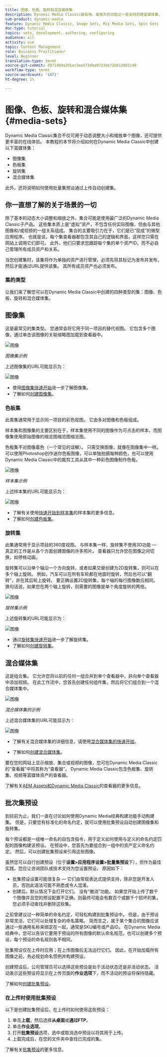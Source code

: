 ```yaml
---
title: 图像、色板、旋转和混合媒体集
description: Dynamic Media Classic最有用、最强大的功能之一是支持创建富媒体集，如图像、色板、旋转和混合媒体集。 了解每个富媒体集的内容以及如何在Dynamic Media Classic中创建每种类型。 然后进一步了解批集预设，它可以在上传时自动创建富媒体集。
sub-product: dynamic-media
feature: Dynamic Media Classic, Image Sets, Mix Media Sets, Spin Sets
doc-type: tutorial
topics: sets, development, authoring, configuring
audience: all
activity: use
topic: Content Management
role: Business Practitioner
level: Beginner
translation-type: tm+mt
source-git-commit: d9714b9a291ec3ee5f3dba9723de72bb120d2149
workflow-type: tm+mt
source-wordcount: '1471'
ht-degree: 1%

---
```



# 图像、色板、旋转和混合媒体集{#media-sets}

Dynamic Media Classic集合不仅可用于动态调整大小和缩放单个图像，还可提供更丰富的在线体验。 本教程的本节将介绍如何在Dynamic Media Classic中创建以下富媒体集：

- 图像集
- 色板集
- 旋转集
- 混合媒体集

此外，还将说明如何使用批量集预设通过上传自动创建集。

## 你一直想了解的关于场景的一切

除了基本的动态大小调整和缩放之外，集合可能是使用最广泛的Dynamic Media Classic子产品。 这些集本质上是“虚拟”资产，不包含任何实际图像，但由与其他图像和/或视频的一组关系组成。 集合的主要吸引力在于，它们是已“现成”的微型应用程序。 也就是说，每个集查看器都包含其自己的逻辑和界面，这样您只需在网站上调用它们即可。 此外，他们只要求您跟踪每个集的单个资产ID，而不必自己管理所有成员资产和关系。

当您创建集时，该集将作为单独的资产进行管理，必须先将其标记为发布并发布，然后才能通过URL提供该集。 其所有成员资产也必须发布。

### 集的类型

让我们来了解您可以在Dynamic Media Classic中创建的四种类型的集：图像、色板、旋转和混合媒体集。

## 图像集

这是最常见的集类型。 您通常会将它用于同一项目的替代视图。 它包含多个图像，通过单击该图像的关联缩略图加载到查看器中。

![图像](assets/media-sets/image-set-1.jpg)

_图像集示例_

上述图像集的URL可能显示为：

![图像](assets/media-sets/image-set-url-1.png)

- 使用[图像集快速开始](https://docs.adobe.com/content/help/en/dynamic-media-classic/using/image-sets/quick-start-image-sets.html)进一步了解图像集。
- 了解如何[创建图像集](https://docs.adobe.com/content/help/en/dynamic-media-classic/using/image-sets/creating-image-set.html#creating-an-image-set)。

### 色板集

此类集通常用于显示同一项目的彩色视图。 它由多对图像和色板组成。

样本集和图像集的主要区别在于，样本集使用不同的图像作为可点击的样本，而图像集使用原始图像的缩览图缩览图缩览图。

色板集不对图像着色（一个常见的误解）。 只需交换图像，就像在图像集中一样。 可以使用Photoshop创作迷你色板图像，可以单独拍摄每种颜色，也可以使用Dynamic Media Classic中的裁剪工具从其中一种彩色图像制作色板。

![图像](assets/media-sets/image-set-2.jpg)

_样本集示例_

上述样本集的URL可能显示为：

![图像](assets/media-sets/image-set_url.png)

- 了解有关使用[快速开始到样本集](https://docs.adobe.com/content/help/en/dynamic-media-classic/using/swatch-sets/quick-start-swatch-sets.html)的样本集的更多信息。
- 了解如何[创建色板集](https://docs.adobe.com/content/help/en/dynamic-media-classic/using/swatch-sets/creating-swatch-set.html#creating-a-swatch-set)。

### 旋转集

此集通常用于显示项目的360度视图。 与样本集一样，旋转集不使用3D功能 — 真正的工作是从各个方面创建图像的许多照片。 查看器只允许您在图像之间切换，如停格动画。

旋转集可以沿单个轴沿一个方向旋转，或者如果交替创建为2D旋转集，则可以在多个轴上旋转。 例如，汽车可以在所有车轮都在地面时旋转，然后也可以“翻转”，并在其后轮上旋转。 要正确设置2D旋转集，每个轴的每行图像数应相同。 换句话说，如果您在两个轴上旋转，则需要的图像是单个角度旋转的两倍。

![图像](assets/media-sets/image-set-3.png)

_旋转集示例_

上述旋转集的URL可能显示为：

![图像](assets/media-sets/spin-set.png)

- 通过[旋转集快速开始](https://docs.adobe.com/content/help/en/dynamic-media-classic/using/spin-sets/quick-start-spin-sets.html)进一步了解旋转集。
- 了解如何[创建旋转集](https://docs.adobe.com/content/help/en/dynamic-media-classic/using/spin-sets/creating-spin-set.html#creating-a-spin-set)。

## 混合媒体集

这是组合集。 它允许您将以前的任何一组合并到单个查看器中，并向单个查看器中添加视频。 在此工作流中，您首先创建任何组件集，然后将它们组合到一个混合媒体集中。

![图像](assets/media-sets/image-set-4.png)

_混合媒体集的示例_

上述混合媒体集的URL可能显示为：

![图像](assets/media-sets/image-set-url-1.png)

- 了解有关混合媒体集的详细信息，请使用[混合媒体集的快速开始](https://docs.adobe.com/content/help/en/dynamic-media-classic/using/mixed-media-sets/quick-start-mixed-media-sets.html)。

- 了解如何[创建混合媒体集](https://docs.adobe.com/content/help/en/dynamic-media-classic/using/mixed-media-sets/creating-mixed-media-set.html#creating-a-mixed-media-set)。

要在您的网站上显示缩放、集合或视频的图像，您可在Dynamic Media Classic的“查看器”中将其称为“查看器”。 Dynamic Media Classic包含色板集、旋转集、视频等富媒体资产的查看器。

了解有关[AEM Assets和Dynamic Media Classic](https://docs.adobe.com/content/help/en/dynamic-media-developer-resources/library/viewers-aem-assets-dmc/c-html5-s7-aem-asset-viewers.html)的查看器的更多信息。

## 批次集预设

到目前为止，我们一直在讨论如何使用Dynamic Media经典构建功能手动构建集。 但是，只要您有标准化的命名约定，就可以使用批集预设自动创建图像集和旋转集。

每个预设都是一组唯一命名的自包含指令，用于定义如何使用与定义的命名约定匹配的图像构建该预设。 在预设中，您首先为要组合到一组中的资产定义命名约定。 然后，可以创建批集预设来引用这些图像。

虽然您可以自行创建预设（位于&#x200B;**设置>应用程序设置>批量集预设**&#x200B;下），但作为最佳实践，您应让咨询团队或技术支持为您设置预设。 原因如下：

- 批集预设设置可能很复杂 — 它们由常规表达式提供支持，除非您是开发人员，否则此语法可能不熟悉或令人混淆。
- 创建后，默认情况下会打开它们。 没有“撤消”功能。 如果您开始上传了数千个图像并且您的预设配置不正确，则最终可能会有数百个或数千个损坏的集，您必须手动查找并删除这些集。

之前曾建议过一种简单的命名约定，可轻松构建到批集预设中。 但是，由于预设非常灵活，它们可以处理复杂的命名策略。 简而言之，属于某个集合的图像应该通过一些通用名称来绑定在一起，通常是SKU编号或产品ID。 在Dynamic Media经典中，您可以告诉它要用于预设的所有图像的默认命名规范，也可以创建多个预设，每个预设的命名规则各不相同。

批集预设仅在上传时应用；在上传图像后无法运行它们。 因此，在开始加载所有图像之前，务必规划命名惯例并构建预设。

创建预设后，公司管理员可以选择这些预设是处于活动状态还是非活动状态。 活动表示这些预设将显示在上传页面的&#x200B;**作业选项**&#x200B;下，而不活动的预设将保持隐藏。

了解如何[创建批集预设](https://docs.adobe.com/content/help/en/dynamic-media-classic/using/setup/application-setup.html#creating-a-batch-set-preset)。

### 在上传时使用批集预设

以下是创建批集预设后，在上传时如何使用这些预设：

1. 单击&#x200B;**上载**，然后选择&#x200B;**从桌面**&#x200B;或&#x200B;**通过FTP**。
2. 单击&#x200B;**作业选项**。
3. 打开&#x200B;**批集预设**&#x200B;选项，选中或取消选中预设以将其用于上传。
4. 上载完成后，在您的文件夹中查找已完成的集。

了解有关[批集预设](https://docs.adobe.com/content/help/en/dynamic-media-classic/using/setup/application-setup.html#batch-set-presets)的更多信息。
